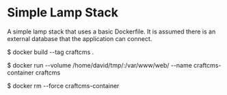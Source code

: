 # Simple Lamp Stack

A simple lamp stack that uses a basic Dockerfile. It is assumed there
is an external database that the application can connect.

$ docker build --tag craftcms .

$ docker run --volume /home/david/tmp/:/var/www/web/  --name craftcms-container craftcms

$ docker rm --force craftcms-container

